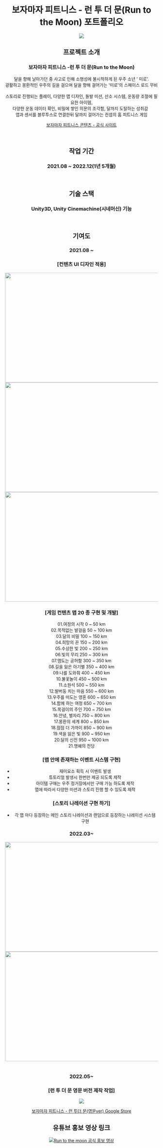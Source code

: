 <div align='center'>
  
# 보자마자 피트니스 - 런 투 더 문(Run to the Moon) 포트폴리오

<img src="https://github.com/JISUSAMA/BojamajaPlay2_realmotion/assets/38304918/4388d297-adf6-4bac-884e-a1bcced8f251">
<h2>프로젝트 소개</h2>
<h3>보자마자 피트니스 -런 투 더 문(Run to the Moon)</h3>
<p>
달을 향해 날아가던 중 사고로 인해 소행성에 불시착하게 된 우주 소년 ' 미로'.<br>
광활하고 몽환적인 우주의 길을 걸으며 달을 향해 걸어가는 '미로'의 스페이스 로드 무비<br>
 <br>
스토리로 진행되는 플레이, 다양한 맵 디자인, 돌발 미션, 산소 시스템, 운동량 조절에 필요한 아이템,<br> 다양한 운동 데이터 확인, 비밀에 쌓인 의문의 조각함, 달까지 도탈하는 성취감 
 <br>
앱과 센서를 블루투스로 연결한뒤 달까지 걸어가는 컨셉의 홈 피트니스 게임

[보자마자 피트니스 콘텐츠 - 공식 사이트](https://bojamajafitness.com/article/%EB%B3%B4%EC%9E%90%EB%A7%88%EC%9E%90-%ED%94%BC%ED%8A%B8%EB%8B%88%EC%8A%A4-%EC%BD%98%ED%85%90%EC%B8%A0/8/13/)
</p>
<br>
<h2>작업 기간</h2>
<h3>2021.08 ~ 2022.12(1년 5개월)</h3>

<br>
<h2>기술 스택</h2>
<h3>Unity3D, Unity Cinemachine(시네머신) 기능</h3>

<br>
<h2>기여도</h2>
<h3>2021.08 ~ </h3>
<div>
<h3>[컨텐츠 UI 디자인 적용]</h3>
  
<img src="https://github.com/JISUSAMA/BojamajaPlay2_realmotion/assets/38304918/4fd2dd03-02ae-413b-b649-6b12b678341d" width="640" height="360">
  <img src="https://github.com/JISUSAMA/BojamajaPlay2_realmotion/assets/38304918/32bfd652-0369-4deb-9e96-9609fca229bb" width="640" height="360">
  <img src="https://github.com/JISUSAMA/BojamajaPlay2_realmotion/assets/38304918/f5a62d50-8df7-4ee0-a355-165e1b257cae" width="640" height="360">
</div>

<div>
<h3>[게임 컨텐츠 맵 20 종 구현 및 개발] </h3>

01.여정의 시작 0 ~ 50 km<br>
02.목적없는 발걸음 50 ~ 100 km<br>
03.달의 비밀 100 ~ 150 km<br>
04.희망의 끈 150 ~ 200 km<br>
05.수상한 빛 200 ~ 250 km<br>
06.빛의 무리 250 ~ 300 km<br>
07.맴도는 공허함 300 ~ 350 km<br>
08.길을 잃은 아기별 350 ~ 400 km<br>
09.나를 도와줘 400 ~ 450 km <br>
10.불꽃놀이 450 ~ 500 km <br>
11.소원석 500 ~ 550 km <br>
12.발버둥 치는 마음 550 ~ 600 km <br>
13.우주를 떠도는 영혼 600 ~ 650 km <br>
14.함께 하는 여정 650 ~ 700 km <br>
15.목걸이의 주인 700 ~ 750 km <br>
16.안녕, 별자리 750 ~ 800 km <br>
17.몽환의 세계 800 ~ 850 km <br>
18.점점 더 가까이 850 ~ 900 km <br>
19.색을 잃은 빛 900 ~ 950 km <br>
20.달의 신전 950 ~ 1000 km <br>
21.명예의 전당<br>

</div>

<div>
<h3>[맵 안에 존재하는 이벤트 시스템 구현]</h3>
  
+ 재미요소 획득 시 이벤트 발생
+ 튜토리얼 발생시 한번만 제공 되도록 제작
+ 아이템 구매는 우주 정거장에서만 구매 가능 하도록 제작
+ 맵에 따라서 다양한 미션과 스토리 진행 할 수 있도록 제작

<h3>[스토리 나레이션 구현 하기]</h3>

+ 각 맵 마다 등장하는 메인 스토리 나레이션과 랜덤으로 등장하는 나레이션 시스템 구현

<h3>2022.03~</h3>

<img src="https://github.com/JISUSAMA/BojamajaPlay2_realmotion/assets/38304918/670867d6-91fc-4cdb-b7ce-976cc5daa30c" width="640" height="360">
  <img src="https://github.com/JISUSAMA/BojamajaPlay2_realmotion/assets/38304918/50c56b09-81e1-435f-a1e9-7f19785d9107" width="640" height="360">
<br><br>

  <h3>2022.05~</h3>
  <h3>[런 투 더 문 영문 버전 제작 작업]</h3>
  <img src="https://github.com/JISUSAMA/BojamajaPlay2_realmotion/assets/38304918/e4bf99e2-406f-48f8-9f05-3cb36e129c22">

  [보자마자 피트니스 - 런 투더 문(영문ver) Google Store](https://play.google.com/store/apps/details?id=com.gateways.runtothemoon_en)

<h2>유튜브 홍보 영상 링크</h2>

  [![Run to the moon 공식 홍보 영상](http://img.youtube.com/vi/6nW58Vrx-vE/0.jpg)](https://www.youtube.com/watch?v=6nW58Vrx-vE)
  
</div>
</div>



